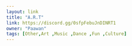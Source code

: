 ```yaml
---
layout: link
title: "A.R.T"
link: https://discord.gg/0sfpFebuJnDINRT1
owner: "Paawan"
tags: [Other,Art ,Music ,Dance ,Fun ,Culture]
---
```

